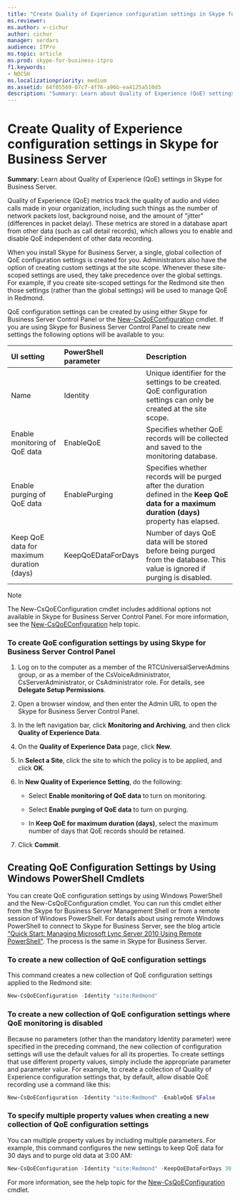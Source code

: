 ```yaml
---
title: "Create Quality of Experience configuration settings in Skype for Business Server"
ms.reviewer: 
ms.author: v-cichur
author: cichur
manager: serdars
audience: ITPro
ms.topic: article
ms.prod: skype-for-business-itpro
f1.keywords:
- NOCSH
ms.localizationpriority: medium
ms.assetid: 64f05569-07c7-4f76-a96b-ea4125a510d5
description: "Summary: Learn about Quality of Experience (QoE) settings in Skype for Business Server."
---
```


# Create Quality of Experience configuration settings in Skype for Business Server
 
**Summary:** Learn about Quality of Experience (QoE) settings in Skype for Business Server.
  
Quality of Experience (QoE) metrics track the quality of audio and video calls made in your organization, including such things as the number of network packets lost, background noise, and the amount of "jitter" (differences in packet delay). These metrics are stored in a database apart from other data (such as call detail records), which allows you to enable and disable QoE independent of other data recording.
  
When you install Skype for Business Server, a single, global collection of QoE configuration settings is created for you. Administrators also have the option of creating custom settings at the site scope. Whenever these site-scoped settings are used, they take precedence over the global settings. For example, if you create site-scoped settings for the Redmond site then those settings (rather than the global settings) will be used to manage QoE in Redmond.
  
QoE configuration settings can be created by using either Skype for Business Server Control Panel or the [New-CsQoEConfiguration](/powershell/module/skype/new-csqoeconfiguration?view=skype-ps) cmdlet. If you are using Skype for Business Server Control Panel to create new settings the following options will be available to you:
  
|**UI setting**|**PowerShell parameter**|**Description**|
|:-----|:-----|:-----|
|Name  <br/> |Identity  <br/> |Unique identifier for the settings to be created. QoE configuration settings can only be created at the site scope.  <br/> |
|Enable monitoring of QoE data  <br/> |EnableQoE  <br/> |Specifies whether QoE records will be collected and saved to the monitoring database.  <br/> |
|Enable purging of QoE data  <br/> |EnablePurging  <br/> |Specifies whether records will be purged after the duration defined in the **Keep QoE data for a maximum duration (days)** property has elapsed. <br/> |
|Keep QoE data for maximum duration (days)  <br/> |KeepQoEDataForDays  <br/> |Number of days QoE data will be stored before being purged from the database. This value is ignored if purging is disabled.  <br/> |
   
> [!NOTE]
> The New-CsQoEConfiguration cmdlet includes additional options not available in Skype for Business Server Control Panel. For more information, see the [New-CsQoEConfiguration](/powershell/module/skype/new-csqoeconfiguration?view=skype-ps) help topic.
  
### To create QoE configuration settings by using Skype for Business Server Control Panel

1. Log on to the computer as a member of the RTCUniversalServerAdmins group, or as a member of the CsVoiceAdministrator, CsServerAdministrator, or CsAdministrator role. For details, see **Delegate Setup Permissions**.
    
2. Open a browser window, and then enter the Admin URL to open the Skype for Business Server Control Panel.  
    
3. In the left navigation bar, click **Monitoring and Archiving**, and then click **Quality of Experience Data**.
    
4. On the **Quality of Experience Data** page, click **New**.
    
5. In **Select a Site**, click the site to which the policy is to be applied, and click **OK**.
    
6. In **New Quality of Experience Setting**, do the following:
    
   - Select **Enable monitoring of QoE data** to turn on monitoring.
    
   - Select **Enable purging of QoE data** to turn on purging.
    
   - In **Keep QoE for maximum duration (days)**, select the maximum number of days that QoE records should be retained.
    
7. Click **Commit**.
    
## Creating QoE Configuration Settings by Using Windows PowerShell Cmdlets

You can create QoE configuration settings by using Windows PowerShell and the New-CsQoEConfiguration cmdlet. You can run this cmdlet either from the Skype for Business Server Management Shell or from a remote session of Windows PowerShell. For details about using remote Windows PowerShell to connect to Skype for Business Server, see the blog article ["Quick Start: Managing Microsoft Lync Server 2010 Using Remote PowerShell"](https://go.microsoft.com/fwlink/p/?linkId=255876). The process is the same in Skype for Business Server.
  
### To create a new collection of QoE configuration settings

 This command creates a new collection of QoE configuration settings applied to the Redmond site:
    
  ```PowerShell
  New-CsQoEConfiguration -Identity "site:Redmond"
  ```

### To create a new collection of QoE configuration settings where QoE monitoring is disabled

 Because no parameters (other than the mandatory Identity parameter) were specified in the preceding command, the new collection of configuration settings will use the default values for all its properties. To create settings that use different property values, simply include the appropriate parameter and parameter value. For example, to create a collection of Quality of Experience configuration settings that, by default, allow disable QoE recording use a command like this:
    
  ```PowerShell
  New-CsQoEConfiguration -Identity "site:Redmond" -EnableQoE $False
  ```

### To specify multiple property values when creating a new collection of QoE configuration settings

 You can multiple property values by including multiple parameters. For example, this command configures the new settings to keep QoE data for 30 days and to purge old data at 3:00 AM:
    
  ```PowerShell
  New-CsQoEConfiguration -Identity "site:Redmond" -KeepQoEDataForDays 30 -PurgeHourOfDay 3
  ```

For more information, see the help topic for the [New-CsQoEConfiguration](/powershell/module/skype/new-csqoeconfiguration?view=skype-ps) cmdlet.
